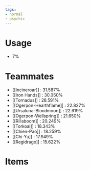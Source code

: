 ```yaml
---
tags:
- normal
- psychic
---
```

# Usage
- 7%
# Teammates
- [[Incineroar]] : 31.587%
- [[Iron Hands]] : 30.050%
- [[Tornadus]] : 28.591%
- [[Ogerpon-Hearthflame]] : 22.827%
- [[Ursaluna-Bloodmoon]] : 22.619%
- [[Ogerpon-Wellspring]] : 21.650%
- [[Rillaboom]] : 20.249%
- [[Torkoal]] : 18.343%
- [[Chien-Pao]] : 18.259%
- [[Chi-Yu]] : 17.949%
- [[Regidrago]] : 15.622%
# Items